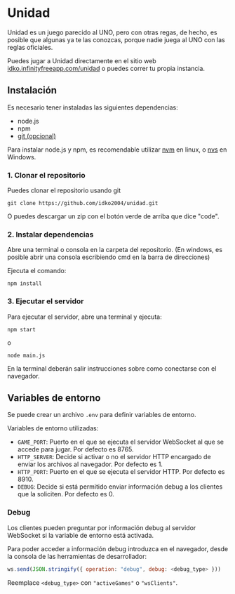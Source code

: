 # Unidad
Unidad es un juego parecido al UNO, pero con otras regas, de hecho, es posible que algunas ya te las conozcas, porque nadie juega al UNO con las reglas oficiales.

Puedes jugar a Unidad directamente en el sitio web [idko.infinityfreeapp.com/unidad](http://idko.infinityfreeapp.com/unidad/index.html) o puedes correr tu propia instancia.

## Instalación
Es necesario tener instaladas las siguientes dependencias:
- node.js
- npm
- [git (opcional)](https://git-scm.com/)

Para instalar node.js y npm, es recomendable utilizar [nvm](https://github.com/nvm-sh/nvm#installing-and-updating) en linux, o [nvs](https://github.com/jasongin/nvs#setup) en Windows.
### 1. Clonar el repositorio
Puedes clonar el repositorio usando git
```
git clone https://github.com/idko2004/unidad.git
```
O puedes descargar un zip con el botón verde de arriba que dice "code".

### 2. Instalar dependencias
Abre una terminal o consola en la carpeta del repositorio. (En windows, es posible abrir una consola escribiendo cmd en la barra de direcciones)

Ejecuta el comando:
```
npm install
```

### 3. Ejecutar el servidor
Para ejecutar el servidor, abre una terminal y ejecuta:
```
npm start
```
o
```
node main.js
```
En la terminal deberán salir instrucciones sobre como conectarse con el navegador.

## Variables de entorno
Se puede crear un archivo `.env` para definir variables de entorno.

Variables de entorno utilizadas:

- `GAME_PORT`: Puerto en el que se ejecuta el servidor WebSocket al que se accede para jugar. Por defecto es 8765.
- `HTTP_SERVER`: Decide si activar o no el servidor HTTP encargado de enviar los archivos al navegador. Por defecto es 1.
- `HTTP_PORT`: Puerto en el que se ejecuta el servidor HTTP. Por defecto es 8910.
- `DEBUG`: Decide si está permitido enviar información debug a los clientes que la soliciten. Por defecto es 0.

### Debug
Los clientes pueden preguntar por información debug al servidor WebSocket si la variable de entorno está activada.

Para poder acceder a información debug introduzca en el navegador, desde la consola de las herramientas de desarrollador:
```javascript
ws.send(JSON.stringify({ operation: "debug", debug: <debug_type> }))
```
Reemplace `<debug_type>` con `"activeGames"` o `"wsClients"`.